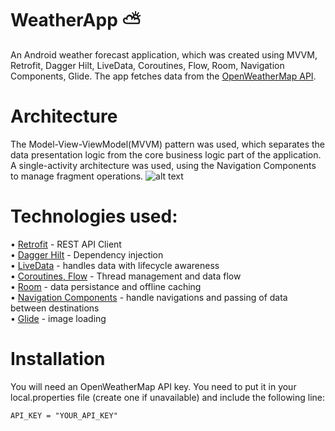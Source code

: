 # WeatherApp ⛅

An Android weather forecast application, which was created using MVVM, Retrofit, Dagger Hilt, LiveData, Coroutines, Flow, Room, Navigation Components, Glide. The app fetches data from the [OpenWeatherMap API](https://openweathermap.org/api). <br />

# Architecture

The Model-View-ViewModel(MVVM) pattern was used, which separates the data presentation logic from the core business logic part of the application.
A single-activity architecture was used, using the Navigation Components to manage fragment operations.
![alt text](https://i.stack.imgur.com/rh3La.png)

# Technologies used:

• [Retrofit](https://square.github.io/retrofit/) - REST API Client <br />
• [Dagger Hilt](https://dagger.dev/hilt/) - Dependency injection <br />
• [LiveData](https://developer.android.com/topic/libraries/architecture/livedata) - handles data with lifecycle awareness <br />
• [Coroutines, Flow](https://developer.android.com/kotlin/flow) - Thread management and data flow <br />
• [Room](https://developer.android.com/topic/libraries/architecture/room) - data persistance and offline caching <br />
• [Navigation Components](https://developer.android.com/guide/navigation) - handle navigations and passing of data between destinations <br />
• [Glide](https://github.com/bumptech/glide) - image loading <br />

# Installation

You will need an OpenWeatherMap API key. You need to put it in your local.properties file (create one if unavailable) and include the following line:
```
API_KEY = "YOUR_API_KEY"
```

